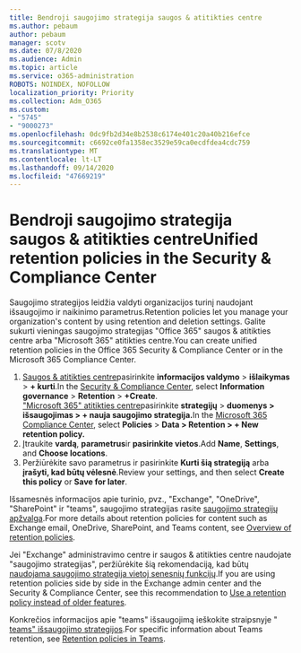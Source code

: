 ```yaml
---
title: Bendroji saugojimo strategija saugos & atitikties centre
ms.author: pebaum
author: pebaum
manager: scotv
ms.date: 07/8/2020
ms.audience: Admin
ms.topic: article
ms.service: o365-administration
ROBOTS: NOINDEX, NOFOLLOW
localization_priority: Priority
ms.collection: Adm_O365
ms.custom:
- "5745"
- "9000273"
ms.openlocfilehash: 0dc9fb2d34e8b2538c6174e401c20a40b216efce
ms.sourcegitcommit: c6692ce0fa1358ec3529e59ca0ecdfdea4cdc759
ms.translationtype: MT
ms.contentlocale: lt-LT
ms.lasthandoff: 09/14/2020
ms.locfileid: "47669219"
---
```

# <a name="unified-retention-policies-in-the-security--compliance-center"></a><span data-ttu-id="5502b-102">Bendroji saugojimo strategija saugos & atitikties centre</span><span class="sxs-lookup"><span data-stu-id="5502b-102">Unified retention policies in the Security & Compliance Center</span></span>

<span data-ttu-id="5502b-103">Saugojimo strategijos leidžia valdyti organizacijos turinį naudojant išsaugojimo ir naikinimo parametrus.</span><span class="sxs-lookup"><span data-stu-id="5502b-103">Retention policies let you manage your organization's content by using retention and deletion settings.</span></span> <span data-ttu-id="5502b-104">Galite sukurti vieningas saugojimo strategijas "Office 365" saugos & atitikties centre arba "Microsoft 365" atitikties centre.</span><span class="sxs-lookup"><span data-stu-id="5502b-104">You can create unified retention policies in the Office 365 Security & Compliance Center or in the Microsoft 365 Compliance Center.</span></span> 

1. <span data-ttu-id="5502b-105">[Saugos & atitikties centre](https://go.microsoft.com/fwlink/p/?linkid=2077143)pasirinkite **informacijos valdymo**  >  **išlaikymas**  >  **+ kurti**.</span><span class="sxs-lookup"><span data-stu-id="5502b-105">In the [Security & Compliance Center](https://go.microsoft.com/fwlink/p/?linkid=2077143), select **Information governance** > **Retention** > **+Create**.</span></span> <br/>
    <span data-ttu-id="5502b-106">["Microsoft 365" atitikties centre](https://go.microsoft.com/fwlink/p/?linkid=2077149)pasirinkite **strategijų**  >  **duomenys > išsaugojimas > + nauja saugojimo strategija.**</span><span class="sxs-lookup"><span data-stu-id="5502b-106">In the [Microsoft 365 Compliance Center](https://go.microsoft.com/fwlink/p/?linkid=2077149), select **Policies** > **Data > Retention > + New retention policy.**</span></span>
2. <span data-ttu-id="5502b-107">Įtraukite **vardą**, **parametrus**ir **pasirinkite vietos**.</span><span class="sxs-lookup"><span data-stu-id="5502b-107">Add **Name**, **Settings**, and **Choose locations**.</span></span>
3. <span data-ttu-id="5502b-108">Peržiūrėkite savo parametrus ir pasirinkite **Kurti šią strategiją** arba **įrašyti, kad būtų vėlesnė**.</span><span class="sxs-lookup"><span data-stu-id="5502b-108">Review your settings, and then select **Create this policy** or **Save for later**.</span></span>  
      
<span data-ttu-id="5502b-109">Išsamesnės informacijos apie turinio, pvz., "Exchange", "OneDrive", "SharePoint" ir "teams", saugojimo strategijas rasite [saugojimo strategijų apžvalga](https://go.microsoft.com/fwlink/?linkid=2127785).</span><span class="sxs-lookup"><span data-stu-id="5502b-109">For more details about retention policies for content such as Exchange email, OneDrive, SharePoint, and Teams content, see [Overview of retention policies](https://go.microsoft.com/fwlink/?linkid=2127785).</span></span>  
    
<span data-ttu-id="5502b-110">Jei "Exchange" administravimo centre ir saugos & atitikties centre naudojate "saugojimo strategijas", peržiūrėkite šią rekomendaciją, kad būtų [naudojama saugojimo strategija vietoj senesnių funkcijų](https://docs.microsoft.com/microsoft-365/compliance/retention-policies?view=o365-worldwide#use-a-retention-policy-instead-of-older-features).</span><span class="sxs-lookup"><span data-stu-id="5502b-110">If you are using retention policies side by side in the Exchange admin center and the Security & Compliance Center, see this recommendation to [Use a retention policy instead of older features](https://docs.microsoft.com/microsoft-365/compliance/retention-policies?view=o365-worldwide#use-a-retention-policy-instead-of-older-features).</span></span>  
    
<span data-ttu-id="5502b-111">Konkrečios informacijos apie "teams" išsaugojimą ieškokite straipsnyje " [teams" išsaugojimo strategijos](https://docs.microsoft.com/microsoftteams/retention-policies).</span><span class="sxs-lookup"><span data-stu-id="5502b-111">For specific information about Teams retention, see [Retention policies in Teams](https://docs.microsoft.com/microsoftteams/retention-policies).</span></span>